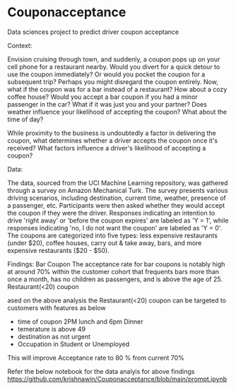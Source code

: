 # Couponacceptance
Data sciences project to predict driver coupon acceptance 

Context:

Envision cruising through town, and suddenly, a coupon pops up on your cell phone for a restaurant nearby. Would you divert for a quick detour to use the coupon immediately? Or would you pocket the coupon for a subsequent trip? Perhaps you might disregard the coupon entirely. Now, what if the coupon was for a bar instead of a restaurant? How about a cozy coffee house? Would you accept a bar coupon if you had a minor passenger in the car? What if it was just you and your partner? Does weather influence your likelihood of accepting the coupon? What about the time of day?

While proximity to the business is undoubtedly a factor in delivering the coupon, what determines whether a driver accepts the coupon once it's received? What factors influence a driver's likelihood of accepting a coupon?

Data:

The data, sourced from the UCI Machine Learning repository, was gathered through a survey on Amazon Mechanical Turk. The survey presents various driving scenarios, including destination, current time, weather, presence of a passenger, etc. Participants were then asked whether they would accept the coupon if they were the driver. Responses indicating an intention to drive 'right away' or 'before the coupon expires' are labeled as 'Y = 1', while responses indicating 'no, I do not want the coupon' are labeled as 'Y = 0'. The coupons are categorized into five types: less expensive restaurants (under $20), coffee houses, carry out & take away, bars, and more expensive restaurants ($20 - $50).

Findings:
Bar Coupon
The acceptance rate for bar coupons is notably high at around 70% within the customer cohort that frequents bars more than once a month, has no children as passengers, and is above the age of 25.
Restaurant(<20) coupon

ased on the above analysis the Restaurant(<20) coupon can be targeted to customers with features as below
- time of coupon 2PM lunch and 6pm Dinner 
- temerature is above 49 
- destination as not urgent
- Occupation in Student or Unemployed

This will improve Acceptance rate to 80 % from current 70%

Refer the below notebook for the data analyis for above findings
https://github.com/krishnawin/Couponacceptance/blob/main/prompt.ipynb
